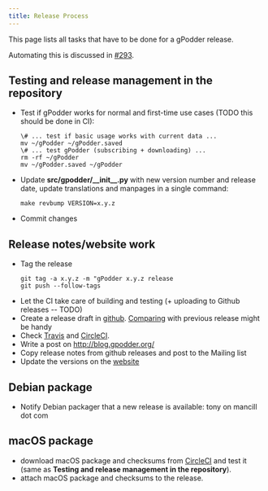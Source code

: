 ```yaml
---
title: Release Process
---
```


This page lists all tasks that have to be done for a gPodder release.

Automating this is discussed in [#293](https://github.com/gpodder/gpodder/issues/293).

Testing and release management in the repository
------------------------------------------------

- Test if gPodder works for normal and first-time use cases (TODO this should be done in CI):
    ```
    \# ... test if basic usage works with current data ...
    mv ~/gPodder ~/gPodder.saved
    \# ... test gPodder (subscribing + downloading) ...
    rm -rf ~/gPodder
    mv ~/gPodder.saved ~/gPodder
    ```
- Update **src/gpodder/\_\_init\_\_.py** with new version number and release date, update translations and manpages
  in a single command:
    ```
    make revbump VERSION=x.y.z
    ```
- Commit changes

Release notes/website work
--------------------------

- Tag the release
    ```
    git tag -a x.y.z -m "gPodder x.y.z release
    git push --follow-tags
    ```
- Let the CI take care of building and testing (+ uploading to Github releases -- TODO)
- Create a release draft in [github](https://github.com/gpodder/gpodder/tags).
  [Comparing](https://github.com/gpodder/gpodder/compare/3.10.0...3.10.1)
  with previous release might be handy
- Check [Travis](https://travis-ci.org/gpodder/gpodder/builds)
  and [CircleCI](https://circleci.com/gh/gpodder/workflows/gpodder).
- Write a post on <http://blog.gpodder.org/>
- Copy release notes from github releases and post to the Mailing list
- Update the versions on the [website](https://github.com/gpodder/gpodder.github.io/tree/master/_data)

Debian package
--------------

- Notify Debian packager that a new release is available: tony on mancill dot com

macOS package
------------

- download macOS package and checksums from [CircleCI](https://circleci.com/gh/gpodder/workflows/gpodder)
  and test it (same as **Testing and release management in the repository**).
- attach macOS package and checksums to the release.
